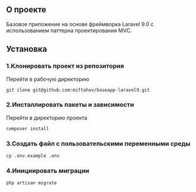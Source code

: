 ## О проекте

Базовое приложение на основе фреймворка Laravel 9.0 с использованием паттерна проектирования MVC.

## Установка

### 1.Клонировать проект из репозитория

Перейти в рабочую директорию

```
git clone git@github.com:miftahov/baseapp-laravel9.git
```

### 2.Инсталлировать пакеты и зависимости

Перейти в директорию проекта

```
composer install
```

### 3.Создать файл с пользовательскими переменными среды

```
cp .env.example .env
```

### 4.Инициировать миграции

```
php artisan migrate
```
